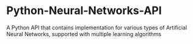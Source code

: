 # Python-Neural-Networks-API
A Python API that contains implementation for various types of Artificial Neural Networks, supported with multiple learning algorithms
